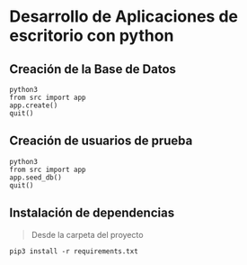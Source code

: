 # Desarrollo de Aplicaciones de escritorio con python

## Creación de la Base de Datos
```
python3
from src import app
app.create()
quit()
```

## Creación de usuarios de prueba
```
python3
from src import app
app.seed_db()
quit()
```

## Instalación de dependencias
>Desde la carpeta del proyecto
```
pip3 install -r requirements.txt
```